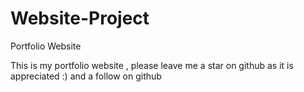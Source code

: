 # Website-Project
Portfolio Website

This is my portfolio website , please leave me a star on github as it is appreciated :) and a follow on github 
